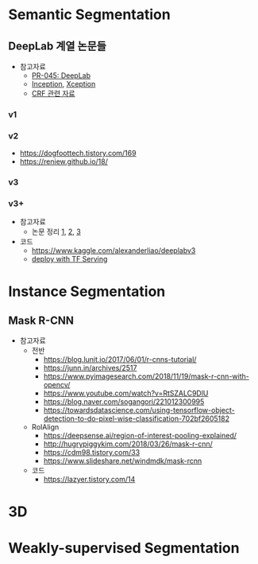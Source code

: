 # Semantic Segmentation
##  DeepLab 계열 논문들
* 참고자료
  * [PR-045: DeepLab](https://www.youtube.com/watch?v=JiC78rUF4iI)
  * [Inception](https://norman3.github.io/papers/docs/google_inception.html), [Xception](https://nbviewer.jupyter.org/github/Hyunjulie/KR-Reading-Image-Segmentation-Papers/blob/master/Xception설명과%20Pytorch구현.ipynb)
  * [CRF 관련 자료](http://swoh.web.engr.illinois.edu/courses/IE598/handout/fall2016_slide15.pdf)

### v1
### v2
* https://dogfoottech.tistory.com/169
* https://reniew.github.io/18/
### v3
### v3+
* 참고자료
  * 논문 정리 [1](https://medium.com/hyunjulie/2%ED%8E%B8-%EB%91%90-%EC%A0%91%EA%B7%BC%EC%9D%98-%EC%A0%91%EC%A0%90-deeplab-v3-ef7316d4209d), [2](https://blog.lunit.io/2018/07/02/deeplab-v3-encoder-decoder-with-atrous-separable-convolution-for-semantic-image-segmentation/), [3](https://cdm98.tistory.com/32)
* 코드
  * https://www.kaggle.com/alexanderliao/deeplabv3
  * [deploy with TF Serving](https://mighty.ai/blog/how-to-deploy-segmentation-models-with-tensorflow-serving/)


# Instance Segmentation
## Mask R-CNN
* 참고자료
  * 전반
    * https://blog.lunit.io/2017/06/01/r-cnns-tutorial/
    * https://junn.in/archives/2517
    * https://www.pyimagesearch.com/2018/11/19/mask-r-cnn-with-opencv/
    * https://www.youtube.com/watch?v=RtSZALC9DlU
    * https://blog.naver.com/sogangori/221012300995
    * https://towardsdatascience.com/using-tensorflow-object-detection-to-do-pixel-wise-classification-702bf2605182
  * RoIAlign
    * https://deepsense.ai/region-of-interest-pooling-explained/
    * http://hugrypiggykim.com/2018/03/26/mask-r-cnn/
    * https://cdm98.tistory.com/33
    * https://www.slideshare.net/windmdk/mask-rcnn
  * 코드
    * https://lazyer.tistory.com/14
# 3D
# Weakly-supervised Segmentation
